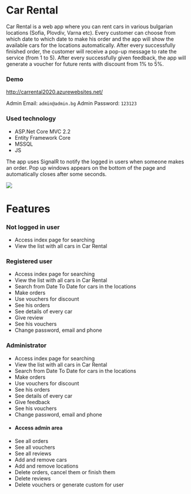 # Car Rental
Car Rental is a web app where you can rent cars in various bulgarian locations (Sofia, Plovdiv, Varna etc). Every customer can choose from which date to which date to make his order and the app will show the available cars for the locations automatically.
After every successfully finished order, the customer will receive a pop-up message to rate the service (from 1 to 5). After every successfully given feedback, the app will generate a voucher for future rents with discount from 1% to 5%.

### Demo
http://carrental2020.azurewebsites.net/

Admin Email: `admin@admin.bg`
Admin Password: `123123`

### Used technology
- ASP.Net Core MVC 2.2
- Entity Framework Core
- MSSQL
- JS

The app uses SignalR to notify the logged in users when someone makes an order. Pop up windows appears on the bottom of the page and automatically closes after some seconds.

![](https://i.imgur.com/9UKRI7H.png)

# Features

### Not logged in user
- Access index page for searching
- View the list with all cars in Car Rental

### Registered user
- Access index page for searching
- View the list with all cars in Car Rental
- Search from Date To Date for cars in the locations
- Make orders
- Use vouchers for discount
- See his orders
- See details of every car
- Give review
- See his vouchers
- Change password, email and phone

### Administrator
- Access index page for searching
- View the list with all cars in Car Rental
- Search from Date To Date for cars in the locations
- Make orders
- Use vouchers for discount
- See his orders
- See details of every car
- Give feedback
- See his vouchers
- Change password, email and phone
- #### Access admin area
- See all orders
- See all vouchers
- See all reviews
- Add and remove cars
- Add and remove locations
- Delete orders, cancel them or finish them
- Delete reviews
- Delete vouchers or generate custom for user
